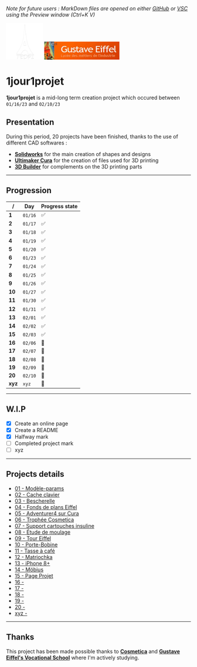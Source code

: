 *Note for future users : MarkDown files are opened on either [GitHub](https://github.com/) or [VSC](https://github.com/Microsoft/vscode/) using the Preview window (Ctrl+K V)*

<img src="TEDPI-logo.png" width="100" height="100"> <img src="Logo Eiffel.jpg" width="205">

# 1jour1projet

**1jour1projet** is a mid-long term creation project which occured between `01/16/23` and `02/10/23`


## Presentation

During this period, 20 projects have been finished, thanks to the use of different CAD softwares :

 - **[Solidworks](https://www.solidworks.com/)** for the main creation of shapes and designs
 - **[Ultimaker Cura](https://github.com/Ultimaker/Cura)** for the creation of files used for 3D printing
 - **[3D Builder](https://apps.microsoft.com/store/detail/3d-builder/9WZDNCRFJ3T6?)** for complements on the 3D printing parts

---

## Progression

|/|Day|Progress state|
|--|--|--|
|**1**|`01/16`|✅|
|**2**|`01/17`|✅|
|**3**|`01/18`|✅|
|**4**|`01/19`|✅|
|**5**|`01/20`|✅|
|**6**|`01/23`|✅|
|**7**|`01/24`|✅|
|**8**|`01/25`|✅|
|**9**|`01/26`|✅|
|**10**|`01/27`|✅|
|**11**|`01/30`|✅|
|**12**|`01/31`|✅|
|**13**|`02/01`|✅|
|**14**|`02/02`|✅|
|**15**|`02/03`|✅|
|**16**|`02/06`|🔄|
|**17**|`02/07`|🔄|
|**18**|`02/08`|🔄|
|**19**|`02/09`|🔄|
|**20**|`02/10`|🔄|
|**xyz**|`xyz`|🛫|

---

## W.I.P

 - [x] Create an online page
 - [x] Create a README
 - [x] Halfway mark
 - [ ] Completed project mark
 - [ ] xyz

---

## Projects details

- [01 - Modèle-params](https://github.com/craftish37/1jour1projet/tree/main/01%20-%20Mod%C3%A8le-params/)
- [02 - Cache clavier](https://github.com/craftish37/1jour1projet/tree/main/02%20-%20Cache%20clavier/)
- [03 - Bescherelle](https://github.com/craftish37/1jour1projet/tree/main/03%20-%20Bescherelle/)
- [04 - Fonds de plans Eiffel](https://github.com/craftish37/1jour1projet/tree/main/04%20-%20Fonds%20de%20plans%20Eiffel/)
- [05 - Adventurer4 sur Cura](https://github.com/craftish37/1jour1projet/tree/main/05%20-%20Adventurer4%20sur%20Cura)
- [06 - Trophée Cosmetica](https://github.com/craftish37/1jour1projet/tree/main/06%20-%20Troph%C3%A9e%20Cosmetica)
- [07 - Support cartouches insuline](https://github.com/craftish37/1jour1projet/tree/main/07%20-%20Support%20cartouches%20insuline)
- [08 - Étude de moulage](https://github.com/craftish37/1jour1projet/tree/main/08%20-%20%C3%89tude%20de%20moulage)
- [09 - Tour Eiffel](https://github.com/craftish37/1jour1projet/tree/main/09%20-%20Tour%20Eiffel)
- [10 - Porte-Bobine](https://github.com/craftish37/1jour1projet/tree/main/10%20-%20Porte-Bobine)
- [11 - Tasse à café](https://github.com/craftish37/1jour1projet/tree/main/11%20-%20Tasse%20%C3%A0%20caf%C3%A9/)
- [12 - Matriochka](https://github.com/craftish37/1jour1projet/tree/main/12%20-%20Matriochka)
- [13 - iPhone 8+](https://github.com/craftish37/1jour1projet/tree/main/13%20-%20iPhone%208%2B)
- [14 - Möbius](https://github.com/craftish37/1jour1projet/tree/main/14%20-%20M%C3%B6bius/)
- [15 - Page Projet](https://github.com/craftish37/1jour1projet/tree/main/15%20-%20Page%20Projet)
- [16 - ]()
- [17 - ]()
- [18 - ]()
- [19 - ]()
- [20 - ]()
- [xyz - ]()

---

## Thanks

This project has been made possible thanks to **[Cosmetica](https://cosmetica.cc/)** and **[Gustave Eiffel's Vocational School](https://www.lycee-eiffel-tours.eu/)** where I'm actively studying.
